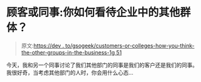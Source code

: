 # 顾客或同事:你如何看待企业中的其他群体？

> 原文:[https://dev . to/gsogeek/customers-or-colleges-how-you-think-the-other-groups-in-the-business-1g 51](https://dev.to/gsogeek/customers-or-colleagues-how-do-you-think-of-the-other-groups-in-the-business-1g51)

今天，我和另一个同事讨论了我们其他部门的同事是我们的客户还是我们的同事。我很好奇，当考虑其他部门的人时，你会用什么心态...